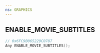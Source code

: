 ```yaml
---
ns: GRAPHICS
---
```

## ENABLE_MOVIE_SUBTITLES

```c
// 0x6FC9B065229C0787
Any ENABLE_MOVIE_SUBTITLES();
```

